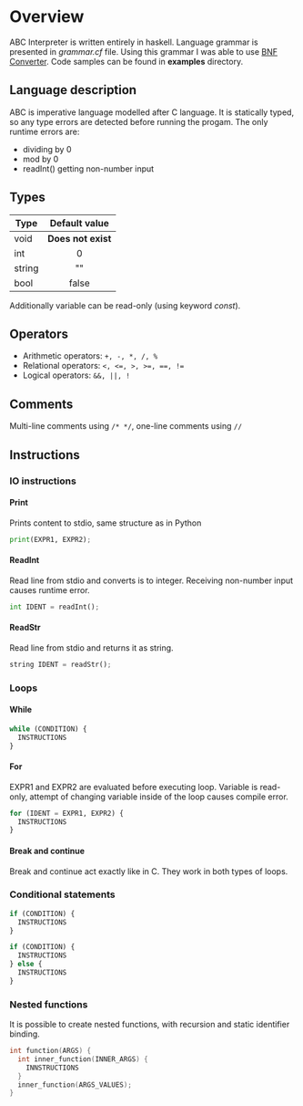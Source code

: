 # Overview
ABC Interpreter is written entirely in haskell. Language grammar is presented in *grammar.cf* file. Using this grammar I was able to use [BNF Converter](https://bnfc.digitalgrammars.com/). Code samples can be found in **examples** directory.
## Language description
ABC is imperative language modelled after C language. It is statically typed, so any type errors are detected before running the progam. The only runtime errors are:
- dividing by 0
- mod by 0
- readInt() getting non-number input
## Types
| **Type** | **Default value**  |
|----------|:------------------:|
| void     | **Does not exist** |
| int      | 0                  |
| string   | ""                 |
| bool     | false              |
Additionally variable can be read-only (using keyword *const*).

## Operators
- Arithmetic operators: `+, -, *, /, %`
- Relational operators: `<, <=, >, >=, ==, !=`
- Logical operators: `&&, ||, !`

## Comments
Multi-line comments using `/* */`, one-line comments using `//`

## Instructions
### IO instructions
#### Print
Prints content to stdio, same structure as in Python
```python
print(EXPR1, EXPR2);
```
#### ReadInt
Read line from stdio and converts is to integer. Receiving non-number input causes runtime error.
```python
int IDENT = readInt();
```
#### ReadStr
Read line from stdio and returns it as string.
```python
string IDENT = readStr();
```
### Loops
#### While
```python
while (CONDITION) {
  INSTRUCTIONS
}
```
#### For
EXPR1 and EXPR2 are evaluated before executing loop. Variable is read-only, attempt of changing variable inside of the loop causes compile error.
```python
for (IDENT = EXPR1, EXPR2) {
  INSTRUCTIONS
}
```
#### Break and continue
Break and continue act exactly like in C. They work in both types of loops.

### Conditional statements
```python
if (CONDITION) {
  INSTRUCTIONS
}

if (CONDITION) {
  INSTRUCTIONS
} else {
  INSTRUCTIONS
}
```

### Nested functions
It is possible to create nested functions, with recursion and static identifier binding.
```c
int function(ARGS) {
  int inner_function(INNER_ARGS) {
    INNSTRUCTIONS
  }
  inner_function(ARGS_VALUES);
}
```
